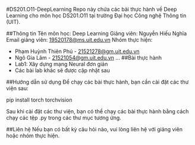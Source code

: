 #DS201.O11-DeepLearning
Repo này chứa các bài thực hành về Deep Learning cho môn học DS201.O11 tại trường Đại học Công nghệ Thông tin (UIT).

##Thông tin
Tên môn học: Deep Learning
Giảng viên: Nguyễn Hiếu Nghĩa
Email giảng viên: 19520178@ms.uit.edu.vn
Nhóm thực hiện:
- Phạm Huỳnh Thiên Phú - 21521278@gm.uit.edu.vn
- Ngô Gia Lâm - 21521054@gm.uit.edu.vn
...
##Bài thực hành
- Lab1: Xây dựng mạng Neural đơn giản
- Các bài lab khác sẽ được cập nhật sau

##Hướng dẫn sử dụng
Để chạy các bài thực hành, bạn cần cài đặt các thư viện sau:

pip install torch torchvision

Sau khi cài đặt các thư viện, bạn có thể chạy các bài thực hành bằng cách chạy các tệp .py trong các thư mục tương ứng.

##Liên hệ
Nếu bạn có bất kỳ câu hỏi nào, vui lòng liên hệ với giảng viên hoặc nhóm thực hiện.

